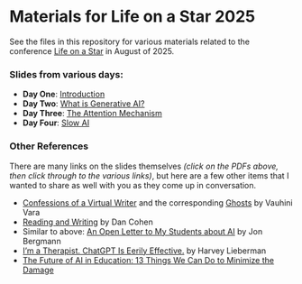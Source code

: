 # Materials for Life on a Star 2025

See the files in this repository for various materials related to the conference [Life on a Star](https://lifeonastar.org/loas-1/) in August of 2025.

### Slides from various days:
* **Day One**: [Introduction](Day_1_Intro.pdf)
* **Day Two**: [What is Generative AI?](Day_2_What_are_LLMs.pdf)
* **Day Three**: [The Attention Mechanism](Day_3_Attention.pdf)
* **Day Four**: [Slow AI](Day_4_slow_AI.pdf)

### Other References
There are many links on the slides themselves _(click on the PDFs above, then click through to the various links)_, but here are a few other items that I wanted to share as well with you as they come up in conversation.
* [Confessions of a Virtual Writer](https://www.wired.com/story/confessions-viral-ai-writer-chatgpt/) and the corresponding [Ghosts](https://www.thebeliever.net/ghosts/) by Vauhini Vara
* [Reading and Writing](https://newsletter.dancohen.org/archive/reading-and-writing/) by Dan Cohen
* Similar to above: [An Open Letter to My Students about AI](https://www.jonbergmann.com/blog/OpenLetterToMyStudents) by Jon Bergmann
* [I’m a Therapist. ChatGPT Is Eerily Effective.](https://www.nytimes.com/2025/08/01/opinion/chatgpt-therapist-journal-ai.html) by Harvey Lieberman
* [The Future of AI in Education: 13 Things We Can Do to Minimize the Damage](https://osf.io/preprints/edarxiv/372vr_v1)